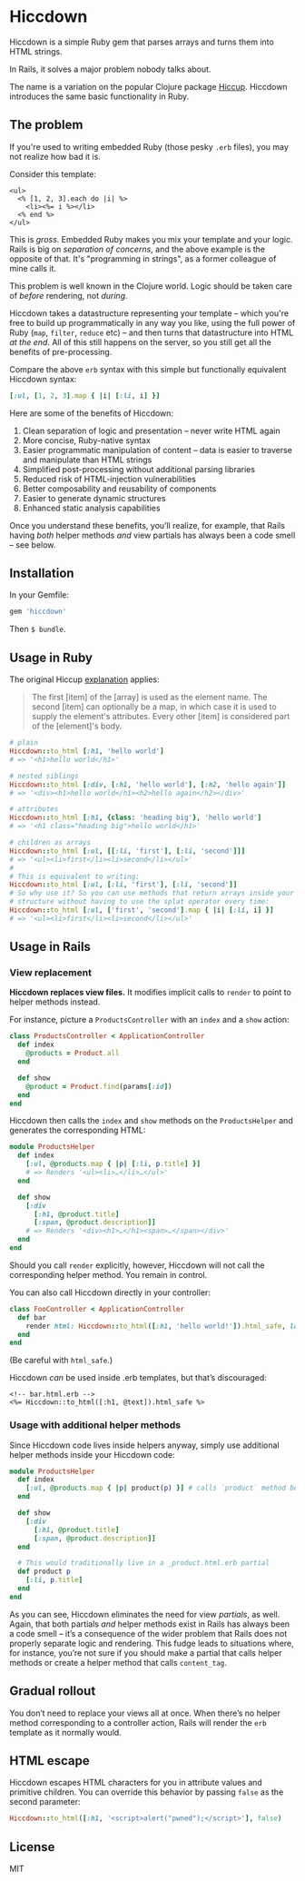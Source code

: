 # Hiccdown

Hiccdown is a simple Ruby gem that parses arrays and turns them into HTML strings.

In Rails, it solves a major problem nobody talks about.

The name is a variation on the popular Clojure package [Hiccup](https://github.com/weavejester/hiccup). Hiccdown introduces the same basic functionality in Ruby.

## The problem

If you're used to writing embedded Ruby (those pesky `.erb` files), you may not realize how bad it is.

Consider this template:

```erb
<ul>
  <% [1, 2, 3].each do |i| %>
    <li><%= i %></li>
  <% end %>
</ul>
```

This is *gross*. Embedded Ruby makes you mix your template and your logic. Rails is big on *separation of concerns*, and the above example is the opposite of that. It's "programming in strings", as a former colleague of mine calls it.

This problem is well known in the Clojure world. Logic should be taken care of *before* rendering, not *during*.

Hiccdown takes a datastructure representing your template – which you're free to build up programmatically in any way you like, using the full power of Ruby (`map`, `filter`, `reduce` etc) – and then turns that datastructure into HTML *at the end*. All of this still happens on the server, so you still get all the benefits of pre-processing.

Compare the above `erb` syntax with this simple but functionally equivalent Hiccdown syntax:

```ruby
[:ul, [1, 2, 3].map { |i| [:li, i] }]
```

Here are some of the benefits of Hiccdown:

1. Clean separation of logic and presentation – never write HTML again
2. More concise, Ruby-native syntax
3. Easier programmatic manipulation of content – data is easier to traverse and manipulate than HTML strings
4. Simplified post-processing without additional parsing libraries
5. Reduced risk of HTML-injection vulnerabilities
6. Better composability and reusability of components
7. Easier to generate dynamic structures
8. Enhanced static analysis capabilities

Once you understand these benefits, you’ll realize, for example, that Rails having *both* helper methods *and* view partials has always been a code smell – see below.

## Installation

In your Gemfile:

```ruby
gem 'hiccdown'
```

Then `$ bundle`.

## Usage in Ruby

The original Hiccup [explanation](https://github.com/weavejester/hiccup?tab=readme-ov-file#syntax) applies:

> The first [item] of the [array] is used as the element name. The second [item] can optionally be a map, in which case it is used to supply the element's attributes. Every other [item] is considered part of the [element]'s body.

```ruby
# plain
Hiccdown::to_html [:h1, 'hello world']
# => '<h1>hello world</h1>'

# nested siblings
Hiccdown::to_html [:div, [:h1, 'hello world'], [:h2, 'hello again']]
# => '<div><h1>hello world</h1><h2>hello again</h2></div>'

# attributes
Hiccdown::to_html [:h1, {class: 'heading big'}, 'hello world']
# => '<h1 class="heading big">hello world</h1>'

# children as arrays
Hiccdown::to_html [:ul, [[:li, 'first'], [:li, 'second']]]
# => '<ul><li>first</li><li>second</li></ul>'
#
# This is equivalent to writing:
Hiccdown::to_html [:ul, [:li, 'first'], [:li, 'second']]
# So why use it? So you can use methods that return arrays inside your hiccdown
# structure without having to use the splat operator every time:
Hiccdown::to_html [:ul, ['first', 'second'].map { |i| [:li, i] }]
# => '<ul><li>first</li><li>second</li></ul>'
```

## Usage in Rails

### View replacement

**Hiccdown replaces view files.** It modifies implicit calls to `render` to point to helper methods instead.

For instance, picture a `ProductsController` with an `index` and a `show` action:

```ruby
class ProductsController < ApplicationController
  def index
    @products = Product.all
  end

  def show
    @product = Product.find(params[:id])
  end
end
```

Hiccdown then calls the `index` and `show` methods on the `ProductsHelper` and generates the corresponding HTML:

```ruby
module ProductsHelper
  def index
    [:ul, @products.map { |p| [:li, p.title] }]
    # => Renders '<ul><li>…</li>…</ul>'
  end

  def show
    [:div
      [:h1, @product.title]
      [:span, @product.description]]
    # => Renders '<div><h1>…</h1><span>…</span></div>'
  end
end
```

Should you call `render` explicitly, however, Hiccdown will not call the corresponding helper method. You remain in control.

You can also call Hiccdown directly in your controller:

```ruby
class FooController < ApplicationController
  def bar
    render html: Hiccdown::to_html([:h1, 'hello world!']).html_safe, layout: true
  end
end
```

(Be careful with `html_safe`.)

Hiccdown *can* be used inside .erb templates, but that’s discouraged:

```erb
<!-- bar.html.erb -->
<%= Hiccdown::to_html([:h1, @text]).html_safe %>
```

### Usage with additional helper methods

Since Hiccdown code lives inside helpers anyway, simply use additional helper methods inside your Hiccdown code:

```ruby
module ProductsHelper
  def index
    [:ul, @products.map { |p| product(p) }] # calls `product` method below
  end

  def show
    [:div
      [:h1, @product.title]
      [:span, @product.description]]
  end

  # This would traditionally live in a _product.html.erb partial
  def product p
    [:li, p.title]
  end
end
```

As you can see, Hiccdown eliminates the need for view *partials*, as well. Again, that both partials *and* helper methods exist in Rails has always been a code smell – it’s a consequence of the wider problem that Rails does not properly separate logic and rendering. This fudge leads to situations where, for instance, you’re not sure if you should make a partial that calls helper methods or create a helper method that calls `content_tag`.

## Gradual rollout

You don’t need to replace your views all at once. When there’s no helper method corresponding to a controller action, Rails will render the `erb` template as it normally would.

## HTML escape

Hiccdown escapes HTML characters for you in attribute values and primitive children. You can override this behavior by passing `false` as the second parameter:

```ruby
Hiccdown::to_html([:h1, '<script>alert("pwned");</script>'], false)
```

## License

MIT
